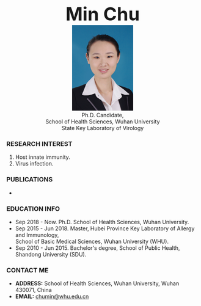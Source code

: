 <center><b><font size=50>Min Chu</font></b></center>
<!--<center><a href="/index-cn.md">中文主页</a></center> -->
<div align=center><img src="./meme.png" style="width:160px;height:224px" ></div>

<center>Ph.D. Candidate,</center>
<center> School of Health Sciences, Wuhan University</center>
<center>State Key Laboratory of Virology</center>      

### RESEARCH INTEREST     
1. Host innate immunity.
2. Virus infection. 

### PUBLICATIONS
- 

### EDUCATION INFO
- Sep 2018 - Now. Ph.D. School of Health Sciences, Wuhan University.
- Sep 2015 - Jun 2018. Master, Hubei Province Key Laboratory of Allergy and Immunology,       
                               School of Basic Medical Sciences, Wuhan University (WHU).
- Sep 2010 - Jun 2015. Bachelor's degree, School of Public Health, Shandong University (SDU).


### CONTACT ME
- <b>ADDRESS:</b> School of Health Sciences, Wuhan University, Wuhan 430071, China
- <b>EMAIL:</b> chumin@whu.edu.cn
